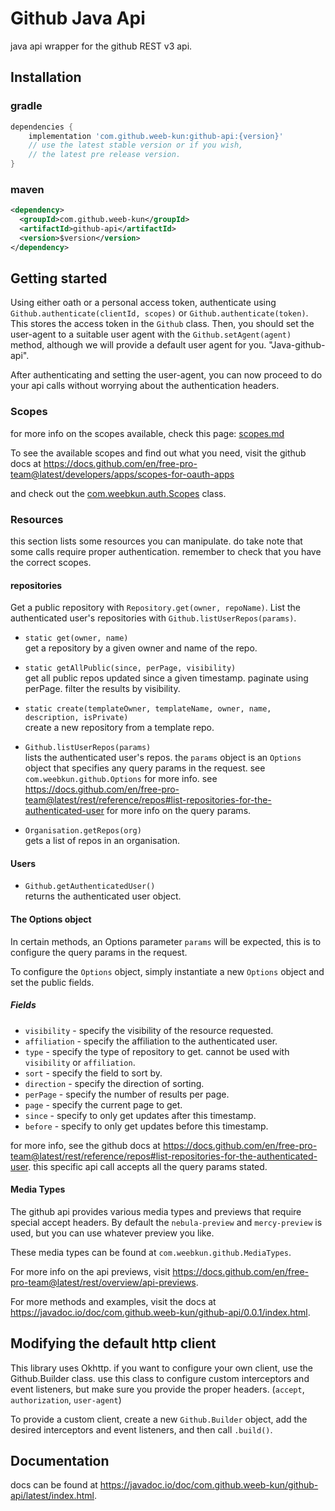 # Github Java Api
java api wrapper for the github REST v3 api.

## Installation

### gradle
```groovy
dependencies {
    implementation 'com.github.weeb-kun:github-api:{version}'
    // use the latest stable version or if you wish,
    // the latest pre release version.
}
```

### maven
```xml
<dependency>
  <groupId>com.github.weeb-kun</groupId>
  <artifactId>github-api</artifactId>
  <version>$version</version>
</dependency>
```

## Getting started
Using either oath or a personal access token, authenticate using
`Github.authenticate(clientId, scopes)` or `Github.authenticate(token)`.
This stores the access token in the `Github` class.
Then, you should set the user-agent to a suitable user agent with the `Github.setAgent(agent)` method,
although we will provide a default user agent for you. "Java-github-api".<br>

After authenticating and setting the user-agent,
you can now proceed to do your api calls without worrying about the authentication headers.

### Scopes

for more info on the scopes available, check this page: [scopes.md](scopes.md)

To see the available scopes and find out what you need, visit the github docs at
https://docs.github.com/en/free-pro-team@latest/developers/apps/scopes-for-oauth-apps

and check out the [com.weebkun.auth.Scopes](src/main/java/com/weebkun/auth/Scopes.java) class.

### Resources
this section lists some resources you can manipulate.
do take note that some calls require proper authentication.
remember to check that you have the correct scopes.
#### repositories

Get a public repository with `Repository.get(owner, repoName)`.
List the authenticated user's repositories with `Github.listUserRepos(params)`.

- `static get(owner, name)`<br>
get a repository by a given owner and name of the repo.

- `static getAllPublic(since, perPage, visibility)`<br>
get all public repos updated since a given timestamp. paginate using perPage.
filter the results by visibility.

- `static create(templateOwner, templateName, owner, name, description, isPrivate)`<br>
create a new repository from a template repo.

- `Github.listUserRepos(params)`<br>
lists the authenticated user's repos.
the `params` object is an `Options` object that specifies any query params in the request.
see `com.weebkun.github.Options` for more info.
see https://docs.github.com/en/free-pro-team@latest/rest/reference/repos#list-repositories-for-the-authenticated-user
for more info on the query params.

- `Organisation.getRepos(org)`<br>
gets a list of repos in an organisation.

#### Users

- `Github.getAuthenticatedUser()`<br>
returns the authenticated user object.

#### The Options object
In certain methods, an Options parameter `params` will be expected,
this is to configure the query params in the request.

To configure the `Options` object, simply instantiate a new `Options` object and set the public fields.

##### Fields
- `visibility` - specify the visibility of the resource requested.
- `affiliation` - specify the affiliation to the authenticated user.
- `type` - specify the type of repository to get. cannot be used with `visibility` or `affiliation`.
- `sort` - specify the field to sort by.
- `direction` - specify the direction of sorting.
- `perPage` - specify the number of results per page.
- `page` - specify the current page to get.
- `since` - specify to only get updates after this timestamp.
- `before` - specify to only get updates before this timestamp.

for more info, see the github docs at https://docs.github.com/en/free-pro-team@latest/rest/reference/repos#list-repositories-for-the-authenticated-user.
this specific api call accepts all the query params stated.

#### Media Types
The github api provides various media types and previews that require special accept headers.
By default the `nebula-preview` and `mercy-preview` is used,
but you can use whatever preview you like.

These media types can be found at `com.weebkun.github.MediaTypes`.

For more info on the api previews, visit https://docs.github.com/en/free-pro-team@latest/rest/overview/api-previews.

For more methods and examples, visit the docs at https://javadoc.io/doc/com.github.weeb-kun/github-api/0.0.1/index.html.

## Modifying the default http client
This library uses Okhttp. if you want to configure your own client,
use the Github.Builder class. use this class to configure custom interceptors and event listeners,
but make sure you provide the proper headers. (`accept`, `authorization`, `user-agent`)

To provide a custom client,
create a new `Github.Builder` object, add the desired interceptors and event listeners,
and then call `.build()`.

## Documentation
docs can be found at https://javadoc.io/doc/com.github.weeb-kun/github-api/latest/index.html.
